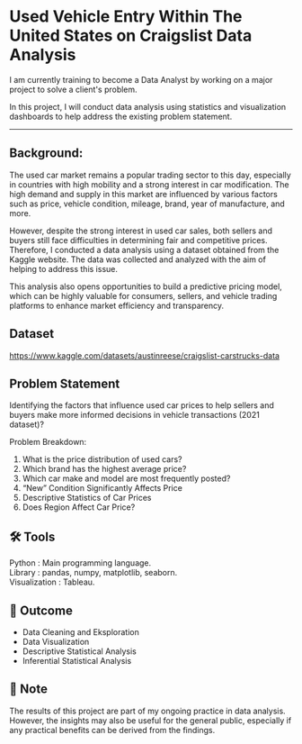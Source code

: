 # Used Vehicle Entry Within The United States on Craigslist Data Analysis
I am currently training to become a Data Analyst by working on a major project to solve a client's problem.

In this project, I will conduct data analysis using statistics and visualization dashboards to help address the existing problem statement.

---

## Background:

The used car market remains a popular trading sector to this day, especially in countries with high mobility and a strong interest in car modification. The high demand and supply in this market are influenced by various factors such as price, vehicle condition, mileage, brand, year of manufacture, and more.

However, despite the strong interest in used car sales, both sellers and buyers still face difficulties in determining fair and competitive prices. Therefore, I conducted a data analysis using a dataset obtained from the Kaggle website. The data was collected and analyzed with the aim of helping to address this issue.

This analysis also opens opportunities to build a predictive pricing model, which can be highly valuable for consumers, sellers, and vehicle trading platforms to enhance market efficiency and transparency.

## Dataset

https://www.kaggle.com/datasets/austinreese/craigslist-carstrucks-data

## Problem Statement

Identifying the factors that influence used car prices to help sellers and buyers make more informed decisions in vehicle transactions (2021 dataset)?

Problem Breakdown:
1. What is the price distribution of used cars?
2. Which brand has the highest average price?
3. Which car make and model are most frequently posted?
4. “New” Condition Significantly Affects Price
5. Descriptive Statistics of Car Prices
6. Does Region Affect Car Price?

## 🛠️ Tools
Python : Main programming language.  
Library : pandas, numpy, matplotlib, seaborn.  
Visualization : Tableau.

## 🚀 Outcome
- Data Cleaning and Eksploration
- Data Visualization
- Descriptive Statistical Analysis
- Inferential Statistical Analysis

## 📌 Note
The results of this project are part of my ongoing practice in data analysis.  
However, the insights may also be useful for the general public, especially if any practical benefits can be derived from the findings.






